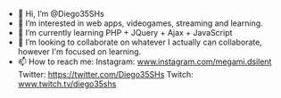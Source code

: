- 👋 Hi, I’m @Diego35SHs
- 👀 I’m interested in web apps, videogames, streaming and learning.
- 🌱 I’m currently learning PHP + JQuery + Ajax + JavaScript
- 💞️ I’m looking to collaborate on whatever I actually can collaborate, however I'm focused on learning.
- 📫 How to reach me:
Instagram: www.instagram.com/megami.dsilent
Twitter: https://twitter.com/Diego35SHs
Twitch: www.twitch.tv/diego35shs

<!---
Diego35SHs/Diego35SHs is a ✨ special ✨ repository because its `README.md` (this file) appears on your GitHub profile.
You can click the Preview link to take a look at your changes.
--->
